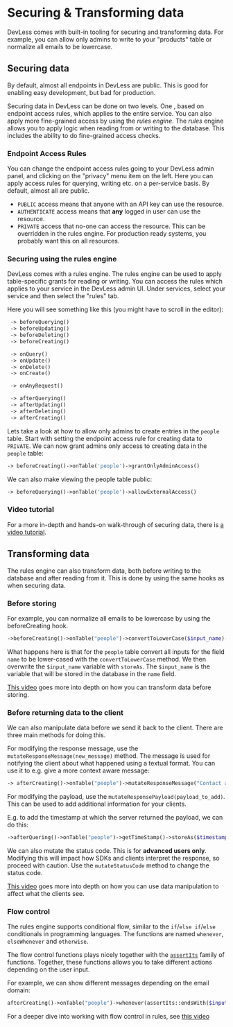 # Securing & Transforming data

DevLess comes with built-in tooling for securing and transforming data. For example, you can allow only admins to write to your "products" table or normalize all emails to be lowercase.

## Securing data

By default, almost all endpoints in DevLess are public. This is good for enabling easy development, but bad for production.

Securing data in DevLess can be done on two levels. One , based on endpoint access rules, which applies to the entire service. You can also apply more fine-grained access by using the _rules engine_. The _rules_ engine allows you to apply logic when reading from or writing to the database. This includes the ability to do fine-grained access checks.

### Endpoint Access Rules

You can change the endpoint access rules going to your DevLess admin panel, and clicking on the "privacy" menu item on the left. Here you can apply access rules for querying, writing etc. on a per-service basis. By default, almost all are public.

* `PUBLIC` access means that anyone with an API key can use the resource. 
* `AUTHENTICATE` access means that **any** logged in user can use the resource. 
* `PRIVATE` access that no-one can access the resource. This can be overridden in the rules engine. For production ready systems, you probably want this on all resources.

### Securing using the rules engine

DevLess comes with a rules engine. The rules engine can be used to apply table-specific grants for reading or writing. You can access the rules which applies to your service in the DevLess admin UI. Under services, select your service and then select the "rules" tab.

Here you will see something like this \(you might have to scroll in the editor\):

```php
 -> beforeQuerying()
 -> beforeUpdating()
 -> beforeDeleting()
 -> beforeCreating()

 -> onQuery()
 -> onUpdate()
 -> onDelete()
 -> onCreate()

 -> onAnyRequest()

 -> afterQuerying()
 -> afterUpdating()
 -> afterDeleting()
 -> afterCreating()
```

Lets take a look at how to allow only admins to create entries in the `people` table. Start with setting the endpoint access rule for creating data to `PRIVATE`. We can now grant admins only access to creating data in the `people` table:

```php
-> beforeCreating()->onTable('people')->grantOnlyAdminAccess()
```

We can also make viewing the people table public:

```php
-> beforeQuerying()->onTable('people')->allowExternalAccess()
```

### Video tutorial

For a more in-depth and hands-on walk-through of securing data, there is [a video tutorial](https://www.youtube.com/watch?v=SOlXNSPFmOg).

## Transforming data

The rules engine can also transform data, both before writing to the database and after reading from it. This is done by using the same hooks as when securing data.

### Before storing

For example, you can normalize all emails to be lowercase by using the beforeCreating hook.

```php
->beforeCreating()->onTable("people")->convertToLowerCase($input_name)->storeAs($input_name)`
```

What happens here is that for the `people` table convert all inputs for the field `name` to be lower-cased with the `convertToLowerCase` method. We then overwrite the `$input_name` variable with `storeAs`. The `$input_name` is the variable that will be stored in the database in the `name` field.

[This video](https://www.youtube.com/watch?v=z6CXQhcQz6I) goes more into depth on how you can transform data before storing.

### Before returning data to the client

We can also manipulate data before we send it back to the client. There are three main methods for doing this.

For modifying the response message, use the `mutateResponseMessage(new_message)` method. The message is used for notifying the client about what happened using a textual format. You can use it to e.g. give a more context aware message:

```php
-> afterCreating()->onTable("people")->mutateResponseMessage("Contact added")`
```

For modifying the payload, use the `mutateResponsePayload(payload_to_add)`. This can be used to add additional information for your clients.

E.g. to add the timestamp at which the server returned the payload, we can do this:

```php
->afterQuering()->onTable("people")->getTimeStamp()->storeAs($timestamp)->mutateResponsePayload(["timestamp"=>$timestamp])
```

We can also mutate the status code. This is for **advanced users only**. Modifying this will impact how SDKs and clients interpret the response, so proceed with caution. Use the `mutateStatusCode` method to change the status code.

[This video](https://youtu.be/a2ScbtehNeE) goes more into depth on how you can use data manipulation to affect what the clients see.

### Flow control

The rules engine supports conditional flow, similar to the `if`/`else if`/`else` conditionals in programming languages. The functions are named `whenever`, `elseWhenever` and `otherwise`.

The flow control functions plays nicely together with the [`assertIts`](https://github.com/devless/devless-docs-1-3-0/tree/949b00258810c377469907e7bc8021ecb2d4412d/assertion-list.md) family of functions. Together, these functions allows you to take different actions depending on the user input.

For example, we can show different messages depending on the email domain:

```php
afterCreating()->onTable("people")->whenever(assertIts::endsWith($input_email, "gmail.com"))->mutateResponseMessage("Welcome gmail user")
```

For a deeper dive into working with flow control in rules, see [this video](https://www.youtube.com/watch?v=Mwurl21niSw)

